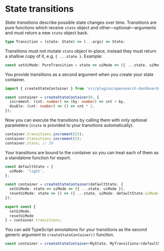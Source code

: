 # State transitions

*State transitions* describe possible state changes over time. Transitions are pure functions which
receive `state` object and other&mdash;optional&mdash;arguments and must return a new `state` object back.

```ts
type Transition = (state: State) => (...args) => State;
```

Transitions must not mutate `state` object in-place, instead they must return a
shallow copy of it, e.g. `{ ...state }`. Example:

```ts
const setUiMode: PureTransition = state => uiMode => ({ ...state, uiMode });
```

You provide transitions as a second argument when you create your state container.

```ts
import { createStateContainer } from 'src/plugins/opensearch-dashboards-utils';

const container = createStateContainer(0, {
  increment: (cnt: number) => (by: number) => cnt + by,
  double: (cnt: number) => () => cnt * 2,
});
```

Now you can execute the transitions by calling them with only optional parameters (`state` is
provided to your transitions automatically).

```ts
container.transitions.increment(25);
container.transitions.increment(5);
container.state; // 30
```

Your transitions are bound to the container so you can treat each of them as a
standalone function for export.

```ts
const defaultState = {
  uiMode: 'light',
};

const container = createStateContainer(defaultState, {
  setUiMode: state => uiMode => ({ ...state, uiMode }),
  resetUiMode: state => () => ({ ...state, uiMode: defaultState.uiMode }),
});

export const {
  setUiMode,
  resetUiMode
} = container.transitions;
```

You can add TypeScript annotations for your transitions as the second generic argument
to `createStateContainer()` function.

```ts
const container = createStateContainer<MyState, MyTransitions>(defaultState, pureTransitions);
```

